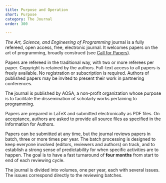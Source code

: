 ```yaml
---
title: Purpose and Operation
short: Purpose
category: The Journal
order: 300

---
```

*The Art, Science, and Engineering of Programming* journal is a fully refereed, open access, free, electronic journal. It welcomes papers on the art of programming, broadly construed (see [Call for Papers](/cfp)).

Papers are refereed in the traditional way, with two or more referees per paper. Copyright is retained by the authors. Full-text access to all papers is freely available. No registration or subscription is required. Authors of published papers may be invited to present their work in partnering conferences.

The journal is published by AOSA, a non-profit organization whose purpose is to facilitate the dissemination of scholarly works pertaining to programming.

Papers are prepared in LaTeX and submitted electronically as PDF files. On acceptance, authors are asked to provide all source files as specified in the Information for Authors.

Papers can be submitted at any time, but the journal reviews papers in batch, three or more times per year. The batch processing is designed to keep everyone involved (editors, reviewers and authors) on track, and to establish a strong sense of predictability for when specific activities are to happen. The goal is to have a fast turnaround of **four months** from start to end of each reviewing cycle.

The journal is divided into volumes, one per year, each with several issues. The issues correspond directly to the reviewing batches.

<!-- *The Art, Science, and Engineering of Programming*  is an overlay journal of the Computing Research Repository (CoRR): see <https://arXiv.org>. A disk archive and a hardcopy of the contents of this journal is maintained by the Institute for Software Research at the University of California, Irvine, and also by a large number of mirror sites around the world. -->

